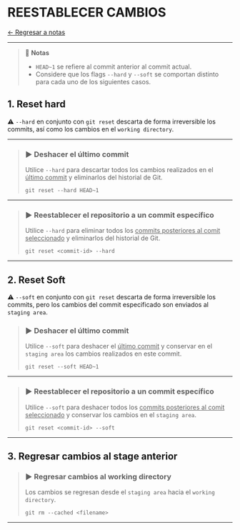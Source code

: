 # REESTABLECER CAMBIOS

[← Regresar a notas](../../README.md) <br>

----

> 📌 **Notas**
> - `HEAD~1` se refiere al commit anterior al commit actual.
> - Considere que los flags `--hard` y `--soft` se comportan distinto para cada uno de los siguientes casos.


## 1. Reset hard
⚠️️ `--hard` en conjunto con `git reset` descarta de forma irreversible los commits, así como los cambios en el `working directory`. 

---

> ### ▶️ Deshacer el último commit
> Utilice `--hard` para descartar todos los cambios realizados en el <u>último commit</u> y eliminarlos del historial de Git.
> ```shell script
> git reset --hard HEAD~1
> ```

----

> ### ▶️ Reestablecer el repositorio a un commit específico
> Utilice `--hard` para eliminar todos los <u>commits posteriores al comit seleccionado</u> y eliminarlos del historial de Git.
> ```shell script
> git reset <commit-id> --hard
> ```

----

## 2. Reset Soft
⚠️ `--soft` en conjunto con `git reset` descarta de forma irreversible los commits, pero los cambios del commit especificado son enviados al `staging area`.

> ### ▶️ Deshacer el último commit
> Utilice `--soft` para deshacer el <u>último commit</u> y conservar en el `staging area` los cambios realizados en este commit.
> ```shell script
> git reset --soft HEAD~1
> ```

---

> ### ▶️ Reestablecer el repositorio a un commit específico
> Utilice `--soft` para deshacer todos los <u>commits posteriores al comit seleccionado</u> y conservar los cambios en el `staging area`.
> ```shell script
> git reset <commit-id> --soft
> ```

--- 

## 3. Regresar cambios al stage anterior

> ### ▶️ **Regresar cambios al working directory**
> Los cambios se regresan desde el `staging area` hacia el `working directory`.
> ```shell script
> git rm --cached <filename>
> ```

----